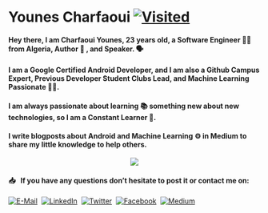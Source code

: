 # Younes Charfaoui [![Visited](http://hits.dwyl.com/Younes-Charfaoui/Younes-Charfaoui.svg)](http://hits.dwyl.com/Younes-Charfaoui/Younes-Charfaoui)

#### Hey there, I am Charfaoui Younes, 23 years old, a Software Engineer 👨‍🎓 from Algeria, Author 📄 , and Speaker. 🗣

#### I am a Google Certified Android Developer, and I am also a Github Campus Expert, Previous Developer Student Clubs Lead, and Machine Learning Passionate 👨‍🔬.

#### I am always passionate about learning 📚 something new about new technologies, so I am a Constant Learner 🚴.

#### I write blogposts about Android and Machine Learning ⚙️ in Medium to share my little knowledge to help others.

<p align="center">
  <img src="https://github-readme-stats.vercel.app/api?username=Younes-Charfaoui&show_icons=true">
</p>

#### 📥 &nbsp; If you have any questions don’t hesitate to post it or contact me on:

[![E-Mail](https://github.com/Younes-Charfaoui/Younes-Charfaoui/blob/master/email.png)](mailto:mxcsyounes@gmail.com)&nbsp;&nbsp;[![LinkedIn](https://github.com/Younes-Charfaoui/Younes-Charfaoui/blob/master/linkedin.png)](https://www.linkedin.com/in/younes-charfaoui)&nbsp; [![Twitter](https://github.com/Younes-Charfaoui/Younes-Charfaoui/blob/master/twitter.png)](https://twitter.com/CharfaouiYounes)&nbsp;&nbsp;[![Facebook](https://github.com/Younes-Charfaoui/Younes-Charfaoui/blob/master/facebook.png)](https://www.facebook.com/mxcsyounes/)&nbsp;&nbsp;[![Medium](https://github.com/Younes-Charfaoui/Younes-Charfaoui/blob/master/medium.png)](https://www.medium.com/@mxcsyounes)
